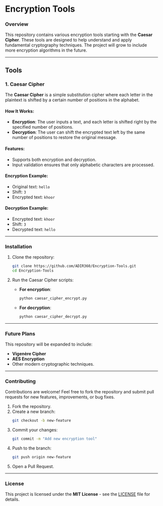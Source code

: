 # Encryption Tools

### Overview
This repository contains various encryption tools starting with the **Caesar Cipher**. These tools are designed to help understand and apply fundamental cryptography techniques. The project will grow to include more encryption algorithms in the future.

---

## Tools

### 1. Caesar Cipher
The **Caesar Cipher** is a simple substitution cipher where each letter in the plaintext is shifted by a certain number of positions in the alphabet.

#### How It Works:
- **Encryption**: The user inputs a text, and each letter is shifted right by the specified number of positions.
- **Decryption**: The user can shift the encrypted text left by the same number of positions to restore the original message.
  
#### Features:
- Supports both encryption and decryption.
- Input validation ensures that only alphabetic characters are processed.
  
#### Encryption Example:
- Original text: `hello`
- Shift: `3`
- Encrypted text: `khoor`

#### Decryption Example:
- Encrypted text: `khoor`
- Shift: `3`
- Decrypted text: `hello`

---

### Installation

1. Clone the repository:
    ```bash
    git clone https://github.com/ADIR360/Encryption-Tools.git
    cd Encryption-Tools
    ```

2. Run the Caesar Cipher scripts:
    - **For encryption**:
      ```bash
      python caesar_cipher_encrypt.py
      ```
    - **For decryption**:
      ```bash
      python caesar_cipher_decrypt.py
      ```

---

### Future Plans

This repository will be expanded to include:
- **Vigenère Cipher**
- **AES Encryption**
- Other modern cryptographic techniques.

---

### Contributing

Contributions are welcome! Feel free to fork the repository and submit pull requests for new features, improvements, or bug fixes.

1. Fork the repository.
2. Create a new branch:
    ```bash
    git checkout -b new-feature
    ```
3. Commit your changes:
    ```bash
    git commit -m "Add new encryption tool"
    ```
4. Push to the branch:
    ```bash
    git push origin new-feature
    ```
5. Open a Pull Request.

---

### License

This project is licensed under the **MIT License** - see the [LICENSE](LICENSE) file for details.
